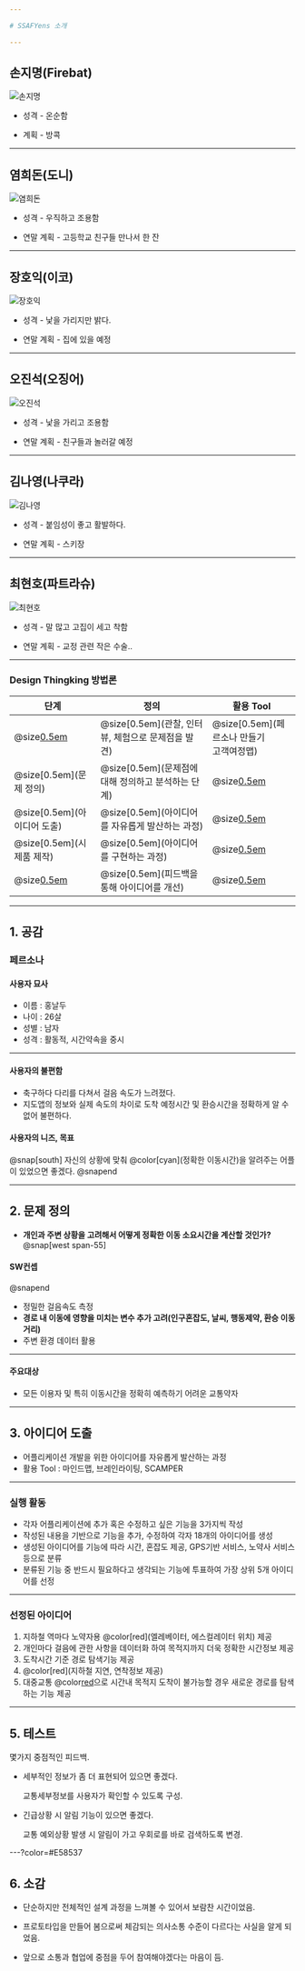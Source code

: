 ```yaml
---

# SSAFYens 소개

---
```


## 손지명(Firebat)

![손지명](./img/1.jpg)

* 성격 - 온순함

* 계획 - 방콕

---

## 염희돈(도니)

![염희돈](./img/2.jpg)

* 성격 - 우직하고 조용함

* 연말 계획 - 고등학교 친구들 만나서 한 잔

---

## 장호익(이코)

![장호익](./img/3.jpg)

* 성격 - 낯을 가리지만 밝다.

* 연말 계획 - 집에 있을 예정

---

## 오진석(오징어)

![오진석](./img/4.jpg)

* 성격 - 낯을 가리고 조용함

* 연말 계획 - 친구들과 놀러갈 예정

---

## 김나영(나쿠라)

![김나영](./img/5.jpg)

* 성격 - 붙임성이 좋고 활발하다.

* 연말 계획 - 스키장

---

## 최현호(파트라슈)

![최현호](./img/6.jpg)

* 성격 - 말 많고 고집이 세고 착함

* 연말 계획 - 교정 관련 작은 수술..

---

### Design Thingking 방법론

| 단계                    | 정의                                 | 활용 Tool                           |
|-------------------------|--------------------------------------|-------------------------------------|
| @size[0.5em](공감)| @size[0.5em](관찰, 인터뷰, 체험으로 문제점을 발견) | @size[0.5em](페르소나 만들기<br />고객여정맵) |
| @size[0.5em](문제 정의) | @size[0.5em](문제점에 대해 정의하고 분석하는 단계) | @size[0.5em](관점서술문)              |
| @size[0.5em](아이디어 도출) | @size[0.5em](아이디어를 자유롭게 발산하는 과정)    | @size[0.5em](SCAMPER)       |
| @size[0.5em](시제품 제작) | @size[0.5em](아이디어를 구현하는 과정)  | @size[0.5em](OVEN)   |
| @size[0.5em](테스트)          | @size[0.5em](피드백을 통해 아이디어를 개선)        | @size[0.5em](Pivot)          |

---
## 1. 공감
### 페르소나

#### 사용자 묘사
* 이름 : 홍날두
* 나이 : 26살
* 성별 : 남자
* 성격 : 활동적, 시간약속을 중시

---
#### 사용자의 불편함
* 축구하다 다리를 다쳐서 걸음 속도가 느려졌다.
* 지도앱의 정보와 실제 속도의 차이로 도착 예정시간 및 환승시간을 정확하게 알 수 없어 불편하다.

#### 사용자의 니즈, 목표
@snap[south]
자신의 상황에 맞춰 @color[cyan](정확한 이동시간)을 알려주는 어플이 있었으면 좋겠다.
@snapend

---
## 2. 문제 정의

- **개인과 주변 상황을 고려해서 어떻게 정확한 이동 소요시간을 계산할 것인가?**
@snap[west span-55]
#### SW컨셉
@snapend
- 정밀한 걸음속도 측정
- **경로 내 이동에 영향을 미치는 변수 추가 고려(인구혼잡도, 날씨, 행동제약, 환승 이동거리)**
- 주변 환경 데이터 활용

---

#### 주요대상
- 모든 이용자 및 특히 이동시간을 정확히 예측하기 어려운 교통약자

---
## 3. 아이디어 도출

- 어플리케이션 개발을 위한 아이디어를 자유롭게 발산하는 과정
- 활용 Tool : 마인드맵, 브레인라이팅, SCAMPER

---
### 실행 활동

- 각자 어플리케이션에 추가 혹은 수정하고 싶은 기능을 3가지씩 작성
- 작성된 내용을 기반으로 기능을 추가, 수정하여 각자 18개의 아이디어를 생성
- 생성된 아이디어를 기능에 따라 시간, 혼잡도 제공, GPS기반 서비스, 노약사 서비스 등으로 분류
- 분류된 기능 중 반드시 필요하다고 생각되는 기능에 투표하여 가장 상위 5개 아이디어를 선정

---
### 선정된 아이디어
1. 지하철 역마다 노약자용 @color[red](엘레베이터, 에스컬레이터 위치) 제공
2. 개인마다 걸음에 관한 사항을 데이터화 하여 목적지까지 더욱 정확한 시간정보 제공
3. 도착시간 기준 경로 탐색기능 제공
4. @color[red](지하철 지연, 연착정보 제공)
5. 대중교통 @color[red](사고발생)으로 시간내 목적지 도착이 불가능할 경우 새로운 경로를 탐색하는 기능 제공

---
## 5. 테스트

몇가지 중점적인 피드백.

- 세부적인 정보가 좀 더 표현되어 있으면 좋겠다.

  교통세부정보를 사용자가 확인할 수 있도록 구성.
  
- 긴급상황 시 알림 기능이 있으면 좋겠다.

  교통 예외상황 발생 시 알림이 가고 우회로를 바로 검색하도록 변경.

---?color=#E58537

## 6. 소감

* 단순하지만 전체적인 설계 과정을 느껴볼 수 있어서 보람찬 시간이었음.

* 프로토타입을 만들어 봄으로써 체감되는 의사소통 수준이 다르다는 사실을 알게 되었음.

* 앞으로 소통과 협업에 중점을 두어 참여해야겠다는 마음이 듬.


